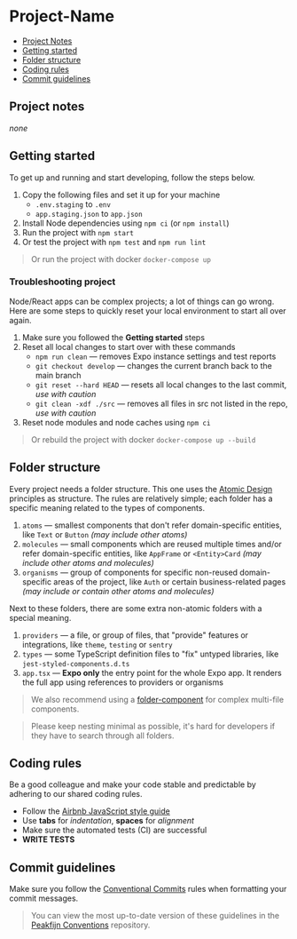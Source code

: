 # Project-Name

- [Project Notes](#markdown-header-project-notes)
- [Getting started](#markdown-header-getting-started)
- [Folder structure](#markdown-header-folder-structure)
- [Coding rules](#markdown-header-coding-rules)
- [Commit guidelines](#markdown-header-commit-guidelines)


## Project notes

_none_


## Getting started

To get up and running and start developing, follow the steps below.

1. Copy the following files and set it up for your machine
	- `.env.staging` to `.env`
	- `app.staging.json` to `app.json`
2. Install Node dependencies using `npm ci` (or `npm install`)
3. Run the project with `npm start`
4. Or test the project with `npm test` and `npm run lint`

> Or run the project with docker `docker-compose up`

### Troubleshooting project

Node/React apps can be complex projects; a lot of things can go wrong.
Here are some steps to quickly reset your local environment to start all over again.

1. Make sure you followed the **Getting started** steps
2. Reset all local changes to start over with these commands
    - `npm run clean` — removes Expo instance settings and test reports
	- `git checkout develop` — changes the current branch back to the main branch
	- `git reset --hard HEAD` — resets all local changes to the last commit, _use with caution_
	- `git clean -xdf ./src` — removes all files in src not listed in the repo, _use with caution_
3. Reset node modules and node caches using `npm ci`

> Or rebuild the project with docker `docker-compose up --build`


## Folder structure

Every project needs a folder structure.
This one uses the [Atomic Design][link-atomic-design] principles as structure.
The rules are relatively simple; each folder has a specific meaning related to the types of components.

1. `atoms` — smallest components that don't refer domain-specific entities, like `Text` or `Button` _(may include other atoms)_
2. `molecules` — small components which are reused multiple times and/or refer domain-specific entities, like `AppFrame` or `<Entity>Card` _(may include other atoms and molecules)_
3. `organisms` — group of components for specific non-reused domain-specific areas of the project, like `Auth` or certain business-related pages _(may include or contain other atoms and molecules)_

Next to these folders, there are some extra non-atomic folders with a special meaning.

1. `providers` — a file, or group of files, that "provide" features or integrations, like `theme`, `testing` or `sentry`
2. `types` — some TypeScript definition files to "fix" untyped libraries, like `jest-styled-components.d.ts`
3. `app.tsx` — **Expo only** the entry point for the whole Expo app. It renders the full app using references to providers or organisms

> We also recommend using a [folder-component][link-folder-component] for complex multi-file components.

> Please keep nesting minimal as possible, it's hard for developers if they have to search through all folders.


## Coding rules

Be a good colleague and make your code stable and predictable by adhering to our shared coding rules.

- Follow the [Airbnb JavaScript style guide][link-airbnb-js]
- Use **tabs** for _indentation_, **spaces** for _alignment_
- Make sure the automated tests (CI) are successful
- **WRITE TESTS**


## Commit guidelines

Make sure you follow the [Conventional Commits][link-convcomm] rules when formatting your commit messages.

> You can view the most up-to-date version of these guidelines in the [Peakfijn Conventions][link-peakfijn-commits] repository.


[link-airbnb-js]: https://github.com/airbnb/javascript
[link-atomic-design]: https://bradfrost.com/blog/post/atomic-web-design/
[link-convcomm]: https://www.conventionalcommits.org
[link-folder-component]: https://medium.com/styled-components/component-folder-pattern-ee42df37ec68
[link-peakfijn-commits]: https://github.com/Peakfijn/Conventions/tree/develop/packages/commit-types-peakfijn
